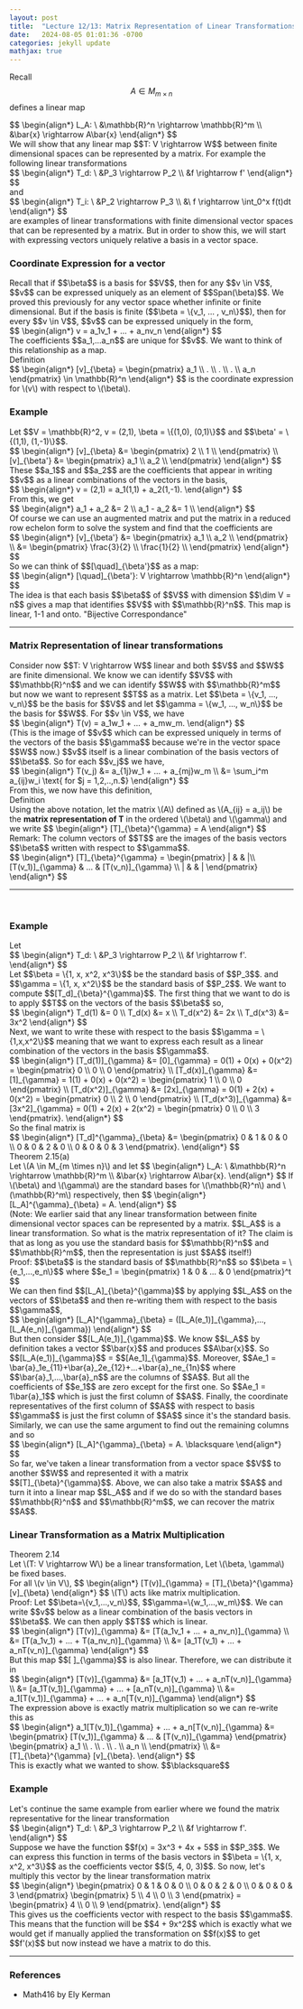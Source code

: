 ```yaml
---
layout: post
title:  "Lecture 12/13: Matrix Representation of Linear Transformations"
date:   2024-08-05 01:01:36 -0700
categories: jekyll update
mathjax: true
---
```

Recall $$A \in M_{m \times n}$$ defines a linear map
<div>
	$$
	\begin{align*}
	L_A: \ &\mathbb{R}^n \rightarrow \mathbb{R}^m \\ 
	            &\bar{x} \rightarrow A\bar{x} 
	\end{align*}
	$$
</div>
We will show that any linear map $$T: V \rightarrow W$$ between finite dimensional spaces can be represented by a matrix. For example the following linear transformations
<div>
	$$
	\begin{align*}
	T_d: \ &P_3 \rightarrow P_2 \\ 
	&f \rightarrow f'
	\end{align*}
	$$
</div>
 and
<div>
 	$$
 	\begin{align*}
 	T_i: \ &P_2 \rightarrow P_3 \\ 
 	&\ f \rightarrow \int_0^x f(t)dt
 	\end{align*}
 	$$
</div>
are examples of linear transformations with finite dimensional vector spaces that can be represented by a matrix. But in order to show this, we will start with expressing vectors uniquely relative a basis in a vector space.
<br>
<!------------------------------------------------------------------------------------>
<h3>Coordinate Expression for a vector</h3>
Recall that if $$\beta$$ is a basis for $$V$$, then for any $$v \in V$$, $$v$$ can be expressed uniquely as an element of $$Span(\beta)$$. We proved this previously for any vector space whether infinite or finite dimensional. But if the basis is finite ($$\beta = \{v_1, ... , v_n\}$$), then for every $$v \in V$$, $$v$$ can be expressed uniquely in the form,
<div>
	$$
	\begin{align*}
	v = a_1v_1 + ... + a_nv_n
	\end{align*}
	$$
</div>
The coefficients $$a_1,...a_n$$ are unique for $$v$$. We want to think of this relationship as a map. 
<!------------------------------------------------------------------------------------>
<div class="bdiv">
Definition
</div>
<div class="bbdiv">
	$$
	\begin{align*}
	 [v]_{\beta} = 
\begin{pmatrix}
a_1 \\
.  \\
. \\
. \\
a_n
\end{pmatrix}
\in \mathbb{R}^n
	\end{align*}
	$$
is the coordinate expression for \(v\) with respect to \(\beta\).
</div>
<!------------------------------------------------------------------------------------>
<h3>Example</h3>
Let $$V = \mathbb{R}^2, v = (2,1), \beta = \{(1,0), (0,1)\}$$ and $$\beta' = \{(1,1), (1,-1)\}$$.
<br>
<div>
	$$
	\begin{align*}
	 [v]_{\beta} &= 
	 \begin{pmatrix}
	 2 \\
	 1 \\
	 \end{pmatrix} \\
	 [v]_{\beta'} &= 
	 \begin{pmatrix}
	 a_1 \\
	 a_2 \\
	 \end{pmatrix}
\end{align*}
$$
</div>
These $$a_1$$ and $$a_2$$ are the coefficients that appear in writing $$v$$ as a linear combinations of the vectors in the basis,
<div>
	$$
	\begin{align*}
	 v = (2,1) = a_1(1,1) + a_2(1,-1).
\end{align*}
	 $$
</div>
From this, we get
<div>
	$$
	\begin{align*}
	 a_1 + a_2 &= 2 \\
	 a_1 - a_2 &= 1 \\
\end{align*}
	 $$
</div>
Of course we can use an augmented matrix and put the matrix in a reduced row echelon form to solve the system and find that the coefficients are
<div>
	$$
	\begin{align*}
	 [v]_{\beta'} &= 
	 \begin{pmatrix}
	 a_1 \\
	 a_2 \\
	 \end{pmatrix} \\
	 &= 
	 \begin{pmatrix}
	 \frac{3}{2} \\
	 \frac{1}{2} \\
	 \end{pmatrix}
\end{align*}
$$
</div>
So we can think of $$[\quad]_{\beta'}$$ as a map:
<div>
	$$
	\begin{align*}
	 [\quad]_{\beta'}: V \rightarrow \mathbb{R}^n
\end{align*}
$$
</div>
The idea is that each basis $$\beta$$ of $$V$$ with dimension $$\dim V = n$$ gives a map that identifies $$V$$ with $$\mathbb{R}^n$$. This map is linear, 1-1 and onto. "Bijective Correspondance"
<hr>

<!------------------------------------------------------------------------------------>
<h3>Matrix Representation of linear transformations</h3>
Consider now $$T: V \rightarrow W$$ linear and both $$V$$ and $$W$$ are finite dimensional.
We know we can identify $$V$$ with $$\mathbb{R}^n$$ and we can identify $$W$$ with $$\mathbb{R}^m$$ but now we want to represent $$T$$ as a matrix. Let $$\beta = \{v_1, ..., v_n\}$$ be the basis for $$V$$ and let $$\gamma = \{w_1, ..., w_n\}$$ be the basis for $$W$$. For $$v \in V$$, we have
<div>
	$$
	\begin{align*}
	T(v) = a_1w_1 + ... + a_mw_m.
\end{align*}
$$
</div>
(This is the image of $$v$$ which can be expressed uniquely in terms of the vectors of the basis $$\gamma$$ because we're in the vector space $$W$$ now.) $$v$$ itself is a linear combination of the basis vectors of $$\beta$$. So for each $$v_j$$ we have,
 <div>
 	$$
 	\begin{align*}
 	T(v_j) &= a_{1j}w_1 + ... + a_{mj}w_m \\
	&= \sum_i^m a_{ij}w_i \text{ for $j = 1,2,..,n.$}
 \end{align*}
 $$
 </div>
From this, we now have this definition,
<!------------------------------------------------------------------------------------>
<div class="bdiv">
Definition
</div>
<div class="bbdiv">
	Using the above notation, let the matrix \(A\) defined as \(A_{ij} = a_ij\) be the <b>matrix representation of T</b> in the ordered \(\beta\) and \(\gamma\) and we write
	$$
	\begin{align*}
	 [T]_{\beta}^{\gamma} = A
	\end{align*}
	$$
</div>
Remark: The column vectors of $$T$$ are the images of the basis vectors $$\beta$$ written with respect to $$\gamma$$.
<div>
	$$
\begin{align*}
	 [T]_{\beta}^{\gamma} = 
\begin{pmatrix}
| & & |\\ 
[T(v_1)]_{\gamma} & ... & [T(v_n)]_{\gamma} \\
| & & |
\end{pmatrix}
\end{align*}
$$
</div>
<hr>
<br>
<!------------------------------------------------------------------------------------>
<h3>Example</h3>
Let
<div>
	$$
\begin{align*}
T_d: \ &P_3 \rightarrow P_2 \\
        &f \rightarrow f'. 
\end{align*}
$$
</div>
Let $$\beta = \{1, x, x^2, x^3\}$$ be the standard basis of $$P_3$$. and $$\gamma = \{1, x, x^2\}$$ be the standard basis of $$P_2$$. We want to compute $$[T_d]_{\beta}^{\gamma}$$. The first thing that we want to do is to apply $$T$$ on the vectors of the basis $$\beta$$ so,
<div>
	$$
\begin{align*}
T_d(1) &= 0 \\
T_d(x) &= x \\
T_d(x^2) &= 2x \\
T_d(x^3) &= 3x^2
\end{align*}
$$
</div>
Next, we want to write these with respect to the basis $$\gamma = \{1,x,x^2\}$$ meaning that we want to express each result as a linear combination of the vectors in the basis $$\gamma$$. 
<div>
	$$
\begin{align*}
[T_d(1)]_{\gamma} &=  [0]_{\gamma} = 0(1) + 0(x) + 0(x^2) = 
\begin{pmatrix}
0 \\ 
0 \\
0
\end{pmatrix} \\
[T_d(x)]_{\gamma} &=  [1]_{\gamma} = 1(1) + 0(x) + 0(x^2) = 
\begin{pmatrix}
1 \\ 
0 \\
0
\end{pmatrix} \\
[T_d(x^2)]_{\gamma} &=  [2x]_{\gamma} = 0(1) + 2(x) + 0(x^2) = 
\begin{pmatrix}
0 \\ 
2 \\
0
\end{pmatrix} \\
[T_d(x^3)]_{\gamma} &=  [3x^2]_{\gamma} = 0(1) + 2(x) + 2(x^2) = 
\begin{pmatrix}
0 \\ 
0 \\
3
\end{pmatrix}.
\end{align*}
$$
</div>
So the final matrix is
<div>
	$$
\begin{align*}
[T_d]^{\gamma}_{\beta} &= 
\begin{pmatrix}
0 & 1 & 0 & 0 \\ 
0 & 0 & 2 & 0 \\
0 & 0 & 0 & 3
\end{pmatrix}.
\end{align*}
$$
</div>
<!------------------------------------------------------------------------------------>
<div class="purdiv">
Theorem 2.15(a)
</div>
<div class="purbdiv">
Let \(A \in M_{m \times n}\) and let
$$
\begin{align*}
L_A: \ &\mathbb{R}^n \rightarrow \mathbb{R}^m \\
&\bar{x} \rightarrow A\bar{x}.
\end{align*}
$$
If \(\beta\) and \(\gamma\) are the standard bases for \(\mathbb{R}^n\) and \(\mathbb{R}^m\) respectively, then
$$
\begin{align*}
[L_A]^{\gamma}_{\beta} = A.
\end{align*}
$$
</div>
(Note: We earlier said that any linear transformation between finite dimensional vector spaces can be represented by a matrix. $$L_A$$ is a linear transformation. So what is the matrix representation of it? The claim is that as long as you use the standard basis for $$\mathbb{R}^n$$ and $$\mathbb{R}^m$$, then the representation is just $$A$$ itself!)
<br>
Proof: $$\beta$$ is the standard basis of $$\mathbb{R}^n$$ so $$\beta = \{e_1,...,e_n\}$$ where 
$$e_1 = \begin{pmatrix}
1 & 0 & ... & 0
\end{pmatrix}^t
$$
<br>
We can then find $$[L_A]_{\beta}^{\gamma}$$ by applying $$L_A$$ on the vectors of $$\beta$$ and then re-writing them with respect to the basis $$\gamma$$,
<div>
$$
\begin{align*}
[L_A]^{\gamma}_{\beta} = ([L_A(e_1)]_{\gamma},..., [L_A(e_n)]_{\gamma})
\end{align*}
$$
</div>
But then consider $$[L_A(e_1)]_{\gamma}$$. We know $$L_A$$ by definition takes a vector $$\bar{x}$$ and produces $$A\bar{x}$$. So $$[L_A(e_1)]_{\gamma}$$ = $$[Ae_1]_{\gamma}$$. Moreover, $$Ae_1 = \bar{a}_1e_{11}+\bar{a}_2e_{12}+...+\bar{a}_ne_{1n}$$ where $$\bar{a}_1,...,\bar{a}_n$$ are the columns of $$A$$. But all the coefficients of $$e_1$$ are zero except for the first one. So $$Ae_1 = 1\bar{a}_1$$ which is just the first column of $$A$$. Finally, the coordinate representatives of the first column of $$A$$ with respect to basis $$\gamma$$ is just the first column of $$A$$ since it's the standard basis. Similarly, we can use the same argument to find out the remaining columns and so
<div>
$$
\begin{align*}
[L_A]^{\gamma}_{\beta} = A. \blacksquare
\end{align*}
$$
</div>
So far, we've taken a linear transformation from a vector space $$V$$ to another $$W$$ and represented it with a matrix $$[T]_{\beta}^{\gamma}$$. Above, we can also take a matrix $$A$$ and turn it into a linear map $$L_A$$ and if we do so with the standard bases $$\mathbb{R}^n$$ and $$\mathbb{R}^m$$, we can recover the matrix $$A$$. 
<br>
<!------------------------------------------------------------------------------------>
<h3>Linear Transformation as a Matrix Multiplication</h3>
<div class="purdiv">
Theorem 2.14
</div>
<div class="purbdiv">
Let \(T: V \rightarrow W\) be a linear transformation, Let \(\beta, \gamma\) be fixed bases.<br>
For all \(v \in V\),
$$
\begin{align*}
[T(v)]_{\gamma} = [T]_{\beta}^{\gamma} [v]_{\beta}
\end{align*}
$$
\(T\) acts like matrix multiplication.
</div>
Proof: Let $$\beta=\{v_1,...,v_n\}$$, $$\gamma=\{w_1,...,w_m\}$$. We can write $$v$$ below as a linear combination of the basis vectors in $$\beta$$. We can then apply $$T$$ which is linear.
<div>
$$
\begin{align*}
[T(v)]_{\gamma} &= [T(a_1v_1 + ... + a_nv_n)]_{\gamma} \\
                &= [T(a_1v_1) + ... + T(a_nv_n)]_{\gamma} \\
				&= [a_1T(v_1) + ... + a_nT(v_n)]_{\gamma}
\end{align*}
$$
</div>
But this map $$[ ]_{\gamma}$$ is also linear. Therefore, we can distribute it in
<div>
$$
\begin{align*}
[T(v)]_{\gamma} &= [a_1T(v_1) + ... + a_nT(v_n)]_{\gamma} \\
             &= [a_1T(v_1)]_{\gamma} + ... + [a_nT(v_n)]_{\gamma} \\
			 &= a_1[T(v_1)]_{\gamma} + ... + a_n[T(v_n)]_{\gamma}
\end{align*}
$$
</div>
The expression above is exactly matrix multiplication so we can re-write this as
<div>
$$
\begin{align*}
a_1[T(v_1)]_{\gamma} + ... + a_n[T(v_n)]_{\gamma}
&=
\begin{pmatrix}
[T(v_1)]_{\gamma} & ... & [T(v_n)]_{\gamma} 
\end{pmatrix}
\begin{pmatrix}
a_1 \\
. \\
. \\
. \\
a_n \\
\end{pmatrix} \\
&= [T]_{\beta}^{\gamma} [v]_{\beta}.
\end{align*}
$$
</div>
This is exactly what we wanted to show. $$\blacksquare$$
<br>
<!------------------------------------------------------------------------------------>
<h3>Example</h3>
Let's continue the same example from earlier where we found the matrix representative for the linear transformation
<div>
	$$
\begin{align*}
T_d: \ &P_3 \rightarrow P_2 \\
        &f \rightarrow f'. 
\end{align*}
$$
</div> 
Suppose we have the function $$f(x) = 3x^3 + 4x + 5$$ in $$P_3$$. We can express this function in terms of the basis vectors in $$\beta = \{1, x, x^2, x^3\}$$ as the coefficients vector $$(5, 4, 0, 3)$$. So now, let's multiply this vector by the linear transformation matrix
<div>
	$$
\begin{align*}
\begin{pmatrix}
0 & 1 & 0 & 0 \\ 
0 & 0 & 2 & 0 \\
0 & 0 & 0 & 3
\end{pmatrix}
\begin{pmatrix}
5 \\ 
4 \\
0 \\
3
\end{pmatrix} = 
\begin{pmatrix}
4 \\
0 \\
9
\end{pmatrix}.
\end{align*}
$$
</div>
This gives us the coefficients vector with respect to the basis $$\gamma$$. This means that the function will be $$4 + 9x^2$$ which is exactly what we would get if manually applied the transformation on $$f(x)$$ to get $$f'(x)$$ but now instead we have a matrix to do this.
<hr>

<!------------------------------------------------------------------------------------>
<h3>References</h3>
<ul>
<li>Math416 by Ely Kerman</li>
</ul>






















